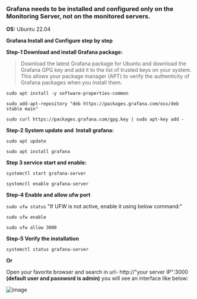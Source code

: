 ### Grafana needs to be installed and configured only on the Monitoring Server, not on the monitored servers.
**OS:** Ubuntu 22.04

**Grafana Install and Configure step by step**

**Step-1 Download and install Grafana package:**
> Download the latest Grafana package for Ubuntu and download the Grafana GPG key and add it to the list of trusted keys on your system. This allows your package manager (APT) to verify the authenticity of Grafana packages when you install them.

`sudo apt install -y software-properties-common`

`sudo add-apt-repository "deb https://packages.grafana.com/oss/deb stable main"`

`sudo curl https://packages.grafana.com/gpg.key | sudo apt-key add -`


**Step-2 System update and  Install grafana:**

`sudo apt update`

`sudo apt install grafana`

**Step 3 service start and enable:**

`systemctl start grafana-server`

`systemctl enable grafana-server`

**Step-4 Enable and allow ufw port**

`sudo ufw status`  "If UFW is not active, enable it using below command:"

`sudo ufw enable`

`sudo ufw allow 3000`

**Step-5 Verify the installation**

`systemctl status grafana-server`

**Or**

Open your favorite browser and search in url- http://"your server IP":3000 **(default user and password is admin)** you will see an interface like below:

![image](https://github.com/user-attachments/assets/8f9aa53d-0931-47d8-9525-38e6dfa65eca)
